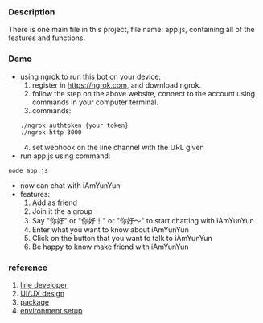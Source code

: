 ### Description
There is one main file in this project, file name: app.js, containing all of the features and functions.

### Demo
* using ngrok to run this bot on your device: 
  1. register in https://ngrok.com, and download ngrok.
  2. follow the step on the above website, connect to the account using commands in your computer terminal.
  3. commands: 
  ```
  ./ngrok authtoken {your token}
  ./ngrok http 3000
  ```
  4. set webhook on the line channel with the URL given
* run app.js using command:
```
node app.js
```
* now can chat with iAmYunYun
* features:
  1. Add as friend
  2. Join it the a group
  3. Say "你好" or "你好！" or "你好～" to start chatting with iAmYunYun
  4. Enter what you want to know about iAmYunYun
  5. Click on the button that you want to talk to iAmYunYun
  6. Be happy to know make friend with iAmYunYun

### reference
1. [line developer](https://developers.line.me/en/docs/messaging-api/getting-started/)
2. [UI/UX design](https://blog.yoctol.com/conversational-ui-design-837310bc882c)
3. [package](https://github.com/boybundit/linebot/tree/master/examples)
4. [environment setup](https://medium.com/pyradise/使用node-js建置你的第一個line-bot-590b7ba7a28a)
